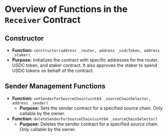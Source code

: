# Overview of Functions in the `Receiver` Contract

## **Constructor**

- **Function:** `constructor(address _router, address _usdcToken, address _staker)`
- **Purpose:** Initializes the contract with specific addresses for the router, USDC token, and staker contract. It also approves the staker to spend USDC tokens on behalf of the contract.

## **Sender Management Functions**

- **Function:** `setSenderForSourceChain(uint64 _sourceChainSelector, address _sender)`
  - **Purpose:** Sets the sender contract for a specified source chain. Only callable by the owner.
- **Function:** `deleteSenderForSourceChain(uint64 _sourceChainSelector)`
  - **Purpose:** Deletes the sender contract for a specified source chain. Only callable by the owner.